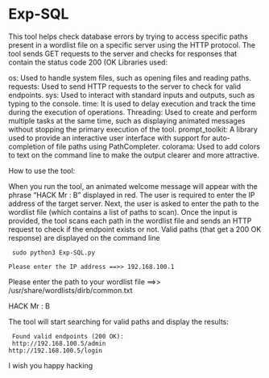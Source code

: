 # Exp-SQL

This tool helps check database errors by trying to access specific paths present in a wordlist file on a specific server using the HTTP protocol. The tool sends GET requests to the server and checks for responses that contain the status code 200 (OK Libraries used:

os: Used to handle system files, such as opening files and reading paths.
requests: Used to send HTTP requests to the server to check for valid endpoints.
sys: Used to interact with standard inputs and outputs, such as typing to the console.
time: It is used to delay execution and track the time during the execution of operations.
Threading: Used to create and perform multiple tasks at the same time, such as displaying animated messages without stopping the primary execution of the tool.
prompt_toolkit: A library used to provide an interactive user interface with support for auto-completion of file paths using PathCompleter.
colorama: Used to add colors to text on the command line to make the output clearer and more attractive.

How to use the tool:

When you run the tool, an animated welcome message will appear with the phrase “HACK Mr : B” displayed in red.
The user is required to enter the IP address of the target server.
Next, the user is asked to enter the path to the wordlist file (which contains a list of paths to scan).
Once the input is provided, the tool scans each path in the wordlist file and sends an HTTP request to check if the endpoint exists or not.
Valid paths (that get a 200 OK response) are displayed on the command line

     sudo python3 Exp-SQL.py

    Please enter the IP address ==>> 192.168.100.1

Please enter the path to your wordlist file ==>> /usr/share/wordlists/dirb/common.txt

  HACK Mr : B

The tool will start searching for valid paths and display the results:

     Found valid endpoints (200 OK):
     http://192.168.100.5/admin
    http://192.168.100.5/login

I wish you happy hacking
